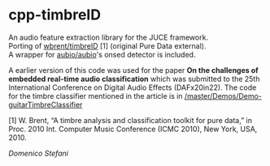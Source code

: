 # cpp-timbreID
An audio feature extraction library for the JUCE framework.  
Porting of [wbrent/timbreID](https://github.com/wbrent/timbreID) [1] (original Pure Data external).  
A wrapper for [aubio/aubio](https://github.com/aubio/aubio)'s onsed detector is included.

A earlier version of this code was used for the paper **On the challenges of embedded real-time audio classification** which was submitted to the 25th International Conference on Digital Audio Effects (DAFx20in22).
The code for the timbre classifier mentioned in the article is in [/master/Demos/Demo-guitarTimbreClassifier](https://github.com/domenicostefani/cpp-timbreID/tree/master/Demos/Demo-guitarTimbreClassifier)

[1] W. Brent, “A  timbre  analysis  and  classification  toolkit  for  pure  data,” in Proc. 2010 Int. Computer Music Conference (ICMC 2010), New York, USA, 2010.

_Domenico Stefani_
